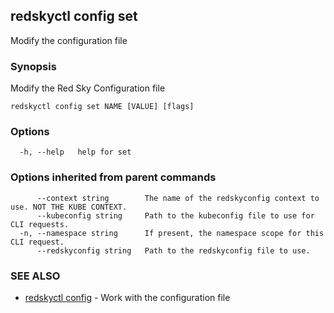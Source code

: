 ## redskyctl config set

Modify the configuration file

### Synopsis

Modify the Red Sky Configuration file

```
redskyctl config set NAME [VALUE] [flags]
```

### Options

```
  -h, --help   help for set
```

### Options inherited from parent commands

```
      --context string        The name of the redskyconfig context to use. NOT THE KUBE CONTEXT.
      --kubeconfig string     Path to the kubeconfig file to use for CLI requests.
  -n, --namespace string      If present, the namespace scope for this CLI request.
      --redskyconfig string   Path to the redskyconfig file to use.
```

### SEE ALSO

* [redskyctl config](redskyctl_config.md)	 - Work with the configuration file

